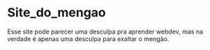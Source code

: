 # Site_do_mengao
Esse site  pode parecer uma desculpa pra aprender webdev, mas na verdade é
apenas uma desculpa para exaltar o mengão.
